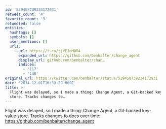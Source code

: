 ```yaml
---
id: '539458739234172931'
retweet_count: '4'
favorite_count: '9'
retweeted: false
entities:
  hashtags: []
  symbols: []
  user_mentions: []
  urls:
    - url: https://t.co/tjVEJoMOB4
      expanded_url: https://github.com/benbalter/change_agent
      display_url: github.com/benbalter/chan…
      indices:
        - '117'
        - '140'
original_url: https://twitter.com/benbalter/status/539458739234172931
date: '2014-12-01T16:39:20.000Z'
title: >-
  Flight was delayed, so I made a thing: Change Agent, a Git-backed key-value
  store. Tracks changes to…
---
```


Flight was delayed, so I made a thing: Change Agent, a Git-backed key-value store. Tracks changes to docs over time: https://github.com/benbalter/change_agent